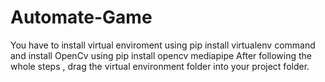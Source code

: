 # Automate-Game
You have to install virtual enviroment using pip install virtualenv command
and install OpenCv using pip install opencv mediapipe 
After following the whole steps , drag the virtual environment folder into your project folder.
